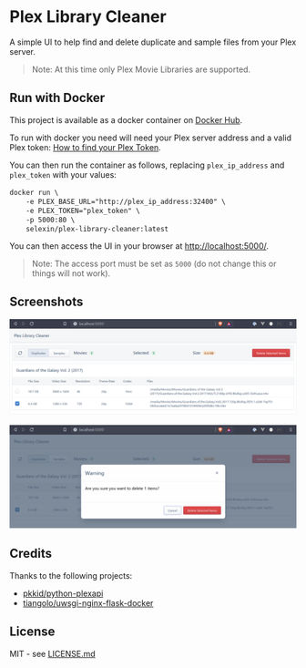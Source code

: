 # Plex Library Cleaner

A simple UI to help find and delete duplicate and sample files from your Plex server.

>Note: At this time only Plex Movie Libraries are supported.

## Run with Docker

This project is available as a docker container on [Docker Hub](https://hub.docker.com/r/selexin/plex-library-cleaner).

To run with docker you need will need your Plex server address and
a valid Plex token: [How to find your Plex Token](https://support.plex.tv/articles/204059436-finding-an-authentication-token-x-plex-token/).

You can then run the container as follows, replacing `plex_ip_address`
and `plex_token` with your values:

```
docker run \
	-e PLEX_BASE_URL="http://plex_ip_address:32400" \
	-e PLEX_TOKEN="plex_token" \
	-p 5000:80 \
	selexin/plex-library-cleaner:latest
```

You can then access the UI in your browser at [http://localhost:5000/](http://localhost:5000/).

>Note: The access port must be set as `5000` (do not change this or things will not work).

## Screenshots

![Duplicate Movie Listing](screenshots/listing.png)

![Delete Confirmation](screenshots/confirmation.png)


## Credits
Thanks to the following projects:
- [pkkid/python-plexapi](https://github.com/pkkid/python-plexapi)
- [tiangolo/uwsgi-nginx-flask-docker](https://github.com/tiangolo/uwsgi-nginx-flask-docker)

## License
MIT - see [LICENSE.md](https://github.com/se1exin/Plex-Library-Cleaner/blob/master/LICENSE.md)